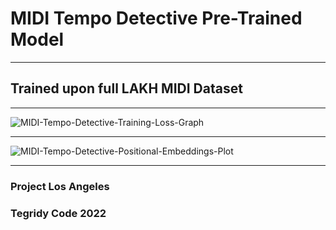 # MIDI Tempo Detective Pre-Trained Model

***

## Trained upon full LAKH MIDI Dataset

***

![MIDI-Tempo-Detective-Training-Loss-Graph](https://user-images.githubusercontent.com/56325539/191565989-08af0511-0d96-47a1-847c-41babc445ca0.png)

***

![MIDI-Tempo-Detective-Positional-Embeddings-Plot](https://user-images.githubusercontent.com/56325539/191566018-6623b88f-2f9f-4abc-951d-3fb6518bfecf.png)


***

### Project Los Angeles
### Tegridy Code 2022

